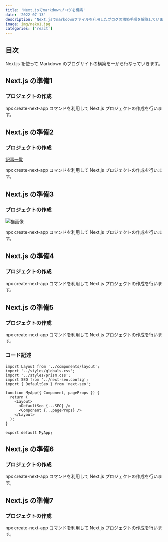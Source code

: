 ```yaml
---
title: 'Next.jsでmarkdownブログを構築'
date: '2022-07-13'
description: 'Next.jsでmarkdownファイルを利用したブログの構築手順を解説しています。'
image: img/neko1.jpg
categories: ['react']
---
```


## 目次

Next.js を使って Markdown のブログサイトの構築を一から行なっていきます。

## Next.js の準備1

### プロジェクトの作成

npx create-next-app コマンドを利用して Next.js プロジェクトの作成を行います。

## Next.js の準備2

### プロジェクトの作成

[記事一覧](/blog)

npx create-next-app コマンドを利用して Next.js プロジェクトの作成を行います。

## Next.js の準備3

### プロジェクトの作成

![猫画像](http://localhost:3000/img/neko3.jpg)

npx create-next-app コマンドを利用して Next.js プロジェクトの作成を行います。

## Next.js の準備4

### プロジェクトの作成

npx create-next-app コマンドを利用して Next.js プロジェクトの作成を行います。

## Next.js の準備5

### プロジェクトの作成

npx create-next-app コマンドを利用して Next.js プロジェクトの作成を行います。

### コード記述

```js[class="line-numbers"]
import Layout from '../components/layout';
import '../styles/globals.css';
import '../styles/prism.css';
import SEO from '../next-seo.config';
import { DefaultSeo } from 'next-seo';

function MyApp({ Component, pageProps }) {
  return (
    <Layout>
      <DefaultSeo {...SEO} />
      <Component {...pageProps} />
    </Layout>
  );
}

export default MyApp;
```

## Next.js の準備6

### プロジェクトの作成

npx create-next-app コマンドを利用して Next.js プロジェクトの作成を行います。

## Next.js の準備7

### プロジェクトの作成

npx create-next-app コマンドを利用して Next.js プロジェクトの作成を行います。